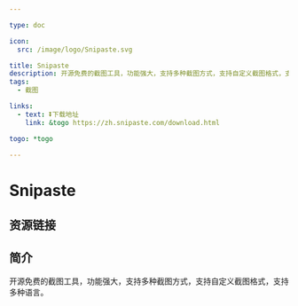 ```yaml
---

type: doc

icon:
  src: /image/logo/Snipaste.svg

title: Snipaste
description: 开源免费的截图工具，功能强大，支持多种截图方式，支持自定义截图格式，支持多种语言。
tags:
  - 截图

links:
  - text: ⏬下载地址
    link: &togo https://zh.snipaste.com/download.html

togo: *togo

---
```


<ShowLogo />

# Snipaste

<ShowTags />

<ShowBreadcrumb />

## 资源链接

<ShowLinks />

## 简介

开源免费的截图工具，功能强大，支持多种截图方式，支持自定义截图格式，支持多种语言。
